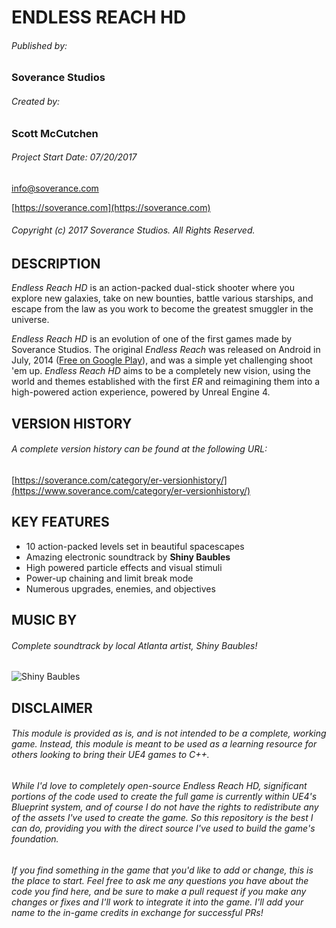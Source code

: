 # ENDLESS REACH HD

###### Published by: 
### Soverance Studios

###### Created by:
### Scott McCutchen
###### Project Start Date:  07/20/2017

[info@soverance.com](mailto:info@soverance.com)

[https://soverance.com](https://soverance.com)

###### Copyright (c) 2017 Soverance Studios.  All Rights Reserved.



## DESCRIPTION

*Endless Reach HD* is an action-packed dual-stick shooter where you explore new galaxies, take on new bounties, battle various starships, and escape from the law as you work to become the greatest smuggler in the universe.  

*Endless Reach HD* is an evolution of one of the first games made by Soverance Studios.  The original *Endless Reach* was released on Android in July, 2014 ([Free on Google Play](https://play.google.com/store/apps/details?id=com.Soverance.EndlessReach)), and was a simple yet challenging shoot 'em up.  *Endless Reach HD* aims to be a completely new vision, using the world and themes established with the first *ER* and reimagining them into a high-powered action experience, powered by Unreal Engine 4. 

## VERSION HISTORY

###### A complete version history can be found at the following URL:

[https://soverance.com/category/er-versionhistory/](https://www.soverance.com/category/er-versionhistory/)


## KEY FEATURES

* 10 action-packed levels set in beautiful spacescapes
* Amazing electronic soundtrack by **Shiny Baubles**
* High powered particle effects and visual stimuli
* Power-up chaining and limit break mode
* Numerous upgrades, enemies, and objectives

## MUSIC BY

###### Complete soundtrack by local Atlanta artist, *Shiny Baubles*!

![Shiny Baubles](http://soverance.com/wp-content/uploads/2015/02/shiny_baubles.png "Shiny Baubles")

## DISCLAIMER

###### This module is provided as is, and is not intended to be a complete, working game. Instead, this module is meant to be used as a learning resource for others looking to bring their UE4 games to C++.

###### While I'd love to completely open-source *Endless Reach HD*, significant portions of the code used to create the full game is currently within UE4's Blueprint system, and of course I do not have the rights to redistribute any of the assets I've used to create the game. So this repository is the best I can do, providing you with the direct source I've used to build the game's foundation.

###### If you find something in the game that you'd like to add or change, this is the place to start. Feel free to ask me any questions you have about the code you find here, and be sure to make a pull request if you make any changes or fixes and I'll work to integrate it into the game. I'll add your name to the in-game credits in exchange for successful PRs!